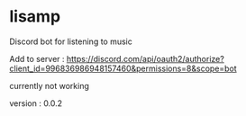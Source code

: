 # lisamp
Discord bot for listening to music

Add to server : https://discord.com/api/oauth2/authorize?client_id=996836986948157460&permissions=8&scope=bot

currently not working 

version : 0.0.2